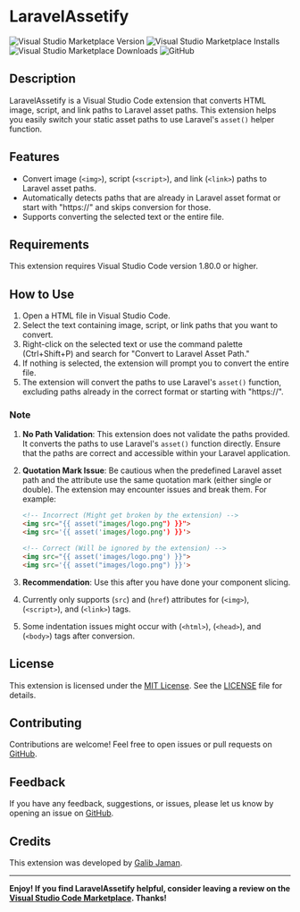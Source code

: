 # LaravelAssetify

![Visual Studio Marketplace Version](https://img.shields.io/visual-studio-marketplace/v/galibjaman.laravelassetify)
![Visual Studio Marketplace Installs](https://img.shields.io/visual-studio-marketplace/i/galibjaman.laravelassetify)
![Visual Studio Marketplace Downloads](https://img.shields.io/visual-studio-marketplace/d/galibjaman.laravelassetify)
![GitHub](https://img.shields.io/github/license/MrShadow03/LaravelAssetify)

## Description

LaravelAssetify is a Visual Studio Code extension that converts HTML image, script, and link paths to Laravel asset paths. This extension helps you easily switch your static asset paths to use Laravel's `asset()` helper function.

## Features

- Convert image (`<img>`), script (`<script>`), and link (`<link>`) paths to Laravel asset paths.
- Automatically detects paths that are already in Laravel asset format or start with "https://" and skips conversion for those.
- Supports converting the selected text or the entire file.

## Requirements

This extension requires Visual Studio Code version 1.80.0 or higher.

## How to Use

1. Open a HTML file in Visual Studio Code.
2. Select the text containing image, script, or link paths that you want to convert.
3. Right-click on the selected text or use the command palette (Ctrl+Shift+P) and search for "Convert to Laravel Asset Path."
4. If nothing is selected, the extension will prompt you to convert the entire file.
5. The extension will convert the paths to use Laravel's `asset()` function, excluding paths already in the correct format or starting with "https://".

### Note

1. **No Path Validation**: This extension does not validate the paths provided. It converts the paths to use Laravel's `asset()` function directly. Ensure that the paths are correct and accessible within your Laravel application.

2. **Quotation Mark Issue**: Be cautious when the predefined Laravel asset path and the attribute use the same quotation mark (either single or double). The extension may encounter issues and break them. For example:

   ```html
   <!-- Incorrect (Might get broken by the extension) -->
   <img src="{{ asset("images/logo.png") }}">
   <img src='{{ asset('images/logo.png') }}'>

   <!-- Correct (Will be ignored by the extension) -->
   <img src="{{ asset('images/logo.png') }}">
   <img src='{{ asset("images/logo.png") }}'>
    ```
3. **Recommendation**: Use this after you have done your component slicing.
4. Currently only supports (`src`) and (`href`) attributes for (`<img>`), (`<script>`), and (`<link>`) tags.
5. Some indentation issues might occur with (`<html>`), (`<head>`), and (`<body>`) tags after conversion.

## License

This extension is licensed under the [MIT License](LICENSE). See the [LICENSE](LICENSE) file for details.

## Contributing

Contributions are welcome! Feel free to open issues or pull requests on [GitHub](https://github.com/MrShadow03/LaravelAssetify).

## Feedback

If you have any feedback, suggestions, or issues, please let us know by opening an issue on [GitHub](https://github.com/MrShadow03/LaravelAssetify).

## Credits

This extension was developed by [Galib Jaman](https://github.com/MrShadow03).

---

**Enjoy! If you find LaravelAssetify helpful, consider leaving a review on the [Visual Studio Code Marketplace](https://marketplace.visualstudio.com/publishers/your-publisher-name). Thanks!**

